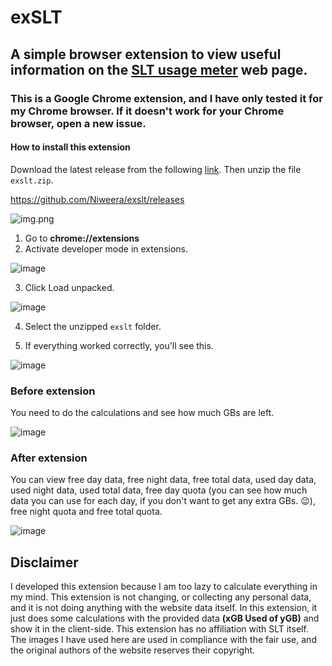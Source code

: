 # exSLT

## A simple browser extension to view useful information on the [SLT usage meter](https://myslt.slt.lk/boardBand/summary) web page.

### This is a Google Chrome extension, and I have only tested it for my Chrome browser. If it doesn't work for your Chrome browser, open a new issue.

#### How to install this extension

Download the latest release from the following [link](https://github.com/Niweera/exslt/releases/latest/download/exslt.zip). Then unzip the file `exslt.zip`.

https://github.com/Niweera/exslt/releases

![img.png](https://i.imgur.com/7sfQIAV.png)

1. Go to **chrome://extensions**
2. Activate developer mode in extensions.

![image](https://cdn.discordapp.com/attachments/696241860582309911/735128547340976199/unknown.png)


3. Click Load unpacked.

![image](https://cdn.discordapp.com/attachments/696241860582309911/735128592480206858/unknown.png)

4. Select the unzipped `exslt` folder.

5. If everything worked correctly, you'll see this.

![image](https://cdn.discordapp.com/attachments/696241860582309911/735128697081954304/unknown.png)

### Before extension

You need to do the calculations and see how much GBs are left.

![image](https://user-images.githubusercontent.com/25348766/176349777-a8962941-aba9-4796-8d52-18d34191acc2.png)

### After extension

You can view free day data, free night data, free total data, used day data, used night data, used total data, free day quota (you can see how much data you can use for each day, if you don't want to get any extra GBs. 😉), free night quota and free total quota.

![image](https://user-images.githubusercontent.com/25348766/176380614-d487e031-0586-48ba-9a2c-24be99678f8a.png)

## Disclaimer

I developed this extension because I am too lazy to calculate everything in my mind. This extension is not changing, or collecting any personal data, and it is not doing anything with the website data itself. In this extension, it just does some calculations with the provided data **(xGB Used of yGB)** and show it in the client-side. This extension has no affiliation with SLT itself. The images I have used here are used in compliance with the fair use, and the original authors of the website reserves their copyright.
